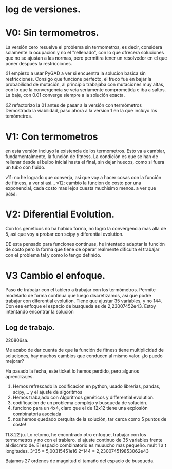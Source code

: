 # log de versiones.
# V0: Sin termometros.

La versión cero resuelve el problema sin termometros, es decir, considera solamente la ocupacion y no el "rellenado", con lo que ofrecera soluciones que no se ajustan a las normas, pero permitira tener un resolvedor en el que poner despues la restricciones.

*01* empiezo a usar PyGAD a ver si encuentra la solucion basica sin restricciones.
    Consigo que funcione perfecto, el truco fue en bajar la probabilidad de mutación, al principio trabajaba con mutaciones muy altas,  con lo que la convergencia se veia seriamente comprometida e iba a saltos. La baje, con 0.01 converge siempre a la solución exacta. 
    
*02* refactorizo la 01 antes de pasar a la versión con termómetros
    Demostrada la viabilidad, paso ahora a la version 1 en la que incluyo los temómetros.

# V1: Con termometros

en esta versión incluyo la existencia de los termometros. Esto va a cambiar, fundamentalmente, la función de fitness.  La condición es que se han de rellenar desde el bulbo inicial hasta el final, sin dejar huecos, como si fuera un tubo con fluido.

v11: no he logrado que converja, asi que voy a hacer cosas con la función de fitness, a ver si asi...
v12: cambio la funcion de costo por una exponencial, cada costo mas lejos cuesta muchisimo menos. a ver que pasa.
# V2: Diferential Evolution.

Con los geneticos no ha habido forma, no logro la convergencia mas alla de 5, asi que voy a probar con scipy y diferential evolution.

DE esta pensado para funciones continuas, he intentado adaptar la función de costo pero la forma que tiene de operar realmente dificulta el trabajar con el problema tal y como lo tengo definido.


# V3 Cambio el enfoque.
Paso de trabajar con el tablero a trabajar con los termómetros. 
Permite modelarlo de forma continua que luego discretizamos, asi que podre trabajar con diferential evolution.
Tiene que ajustar 35 variables, y no 144.
Con ese enfoque el espacio de busqueda es de 2,23007452e43. Estoy intentando encontrar la solución 


## Log de trabajo.
220806sa. 

Me acabo de dar cuenta de que la función de fitness tiene multiplicidad de soluciones, hay muchos cambios que conducen al mismo valor. ¿lo puedo mejorar?

Ha pasado la fecha, este ticket lo hemos perdido, pero algunos aprendizajes.

 1. Hemos refrescado la codificacion en python, usado librerias, pandas, scipy,... y el ajuste de algoritmos
 2. Hemos trabajado con Algoritmos genéticos y differential evolution.
 3. codificación de un problema complejo y busqueda de solución.
 4. funciono para un 4x4, claro que el de 12x12 tiene una explosión combinatoria asociada
 5. nos hemos quedado cerquita de la solución, tar cerca como 5 puntos de coste!
 

11.8.22 ju.
Lo retomo, he encontrado otro enfoque, trabajar con los termometros y no con el trablero. el ajuste continuo de 35 variables frente al discreto de. El espacio combinatorio es muuucho mas pequeño. mult 1 a t longitudes.
3^35 = 5,00315451e16
2^144 = 2,230074519853062e43

Bajamos 27 ordenes de magnitud el tamaño del espacio de busqueda.

